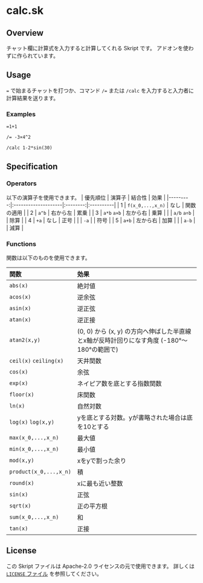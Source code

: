 # calc.sk

## Overview

チャット欄に計算式を入力すると計算してくれる Skript です。
アドオンを使わずに作られています。

## Usage

`=` で始まるチャットを打つか、コマンド `/=` または `/calc` を入力すると入力者に計算結果を送ります。

### Examples

```
=1+1
```

```
/= -3×4^2
```

```
/calc 1-2*sin(30)
```

## Specification

### Operators

以下の演算子を使用できます。
| 優先順位 | 演算子               | 結合性  | 効果 |
|---------:|:--------------------|:--------:|:----------|
|        1 | `f(x_0,...,x_n)`    | なし     | 関数の適用 |
|        2 | `a^b`               | 右から左 | 累乗 |
|        3 | `a*b` `a×b`         | 左から右 | 乗算 |
|          | `a/b` `a÷b`         |         | 除算 |
|        4 | `+a`                | なし    | 正号 |
|          | `-a`                |         | 符号 |
|        5 | `a+b`               | 左から右 | 加算 |
|          | `a-b`               |         | 減算 |

### Functions

関数は以下のものを使用できます。

| 関数     | 効果 |
|:---------|:-----|
| `abs(x)` | 絶対値 |
| `acos(x)` | 逆余弦 |
| `asin(x)` | 逆正弦 |
| `atan(x)` | 逆正接 |
| `atan2(x,y)` | (0, 0) から (x, y) の方向へ伸ばした半直線とx軸が反時計回りになす角度 (-180°～180°の範囲で) |
| `ceil(x)` `ceiling(x)` | 天井関数 |
| `cos(x)` | 余弦 |
| `exp(x)` | ネイピア数を底とする指数関数 |
| `floor(x)` | 床関数 |
| `ln(x)` | 自然対数 |
| `log(x)` `log(x,y)` | yを底とする対数。yが書略された場合は底を10とする |
| `max(x_0,...,x_n)` | 最大値 |
| `min(x_0,...,x_n)` | 最小値 |
| `mod(x,y)` | xをyで割った余り |
| `product(x_0,...,x_n)` | 積 |
| `round(x)` | xに最も近い整数 |
| `sin(x)` | 正弦 |
| `sqrt(x)` | 正の平方根 |
| `sum(x_0,...,x_n)` | 和 |
| `tan(x)` | 正接 |

## License

この Skript ファイルは Apache-2.0 ライセンスの元で使用できます。
詳しくは [`LICENSE` ファイル](/LICENSE) を参照してください。

